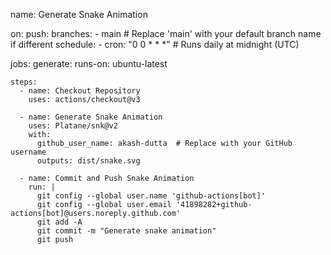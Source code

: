name: Generate Snake Animation

on:
  push:
    branches:
      - main  # Replace 'main' with your default branch name if different
  schedule:
    - cron: "0 0 * * *"  # Runs daily at midnight (UTC)

jobs:
  generate:
    runs-on: ubuntu-latest

    steps:
      - name: Checkout Repository
        uses: actions/checkout@v3

      - name: Generate Snake Animation
        uses: Platane/snk@v2
        with:
          github_user_name: akash-dutta  # Replace with your GitHub username
          outputs: dist/snake.svg

      - name: Commit and Push Snake Animation
        run: |
          git config --global user.name 'github-actions[bot]'
          git config --global user.email '41898282+github-actions[bot]@users.noreply.github.com'
          git add -A
          git commit -m "Generate snake animation"
          git push

